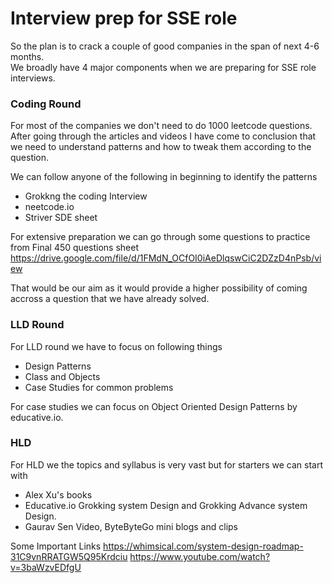 # Interview prep for SSE role
So the plan is to crack a couple of good companies in the span of next 4-6 months.\
We broadly have 4 major components when we are preparing for SSE role interviews.

### Coding Round
For most of the companies we don't need to do 1000 leetcode questions.\
After going through the articles and videos I have come to conclusion that we need to understand patterns and how to tweak them according to the question.

We can follow anyone of the following in beginning to identify the patterns
- Grokkng the coding Interview
- neetcode.io
- Striver SDE sheet

For extensive preparation we can go through some questions to practice from Final 450 questions sheet
https://drive.google.com/file/d/1FMdN_OCfOI0iAeDlqswCiC2DZzD4nPsb/view

That would be our aim as it would provide a higher possibility of coming accross a question that we have already solved.

### LLD Round
For LLD round we have to focus on following things 
* Design Patterns
* Class and Objects
* Case Studies for common problems

For case studies we can focus on Object Oriented Design Patterns by educative.io.

### HLD
For HLD we the topics and syllabus is very vast but for starters we can start with 
- Alex Xu's books
- Educative.io Grokking system Design and Grokking Advance system Design.
- Gaurav Sen Video, ByteByteGo mini blogs and clips

Some Important Links
https://whimsical.com/system-design-roadmap-31C9vnRRATGW5Q95Krdciu
https://www.youtube.com/watch?v=3baWzvEDfgU



